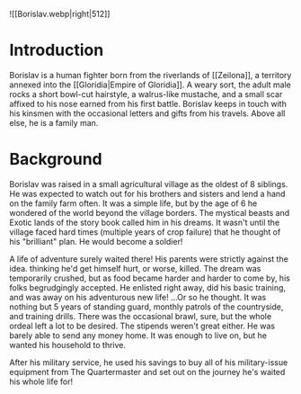![[Borislav.webp|right|512]]


# Introduction
Borislav is a human fighter born from the riverlands of [[Zeilona]], a territory annexed into the [[Gloridia|Empire of Gloridia]]. A weary sort, the adult male rocks a short bowl-cut hairstyle, a walrus-like mustache, and a small scar affixed to his nose earned from his first battle. Borislav keeps in touch with his kinsmen with the occasional letters and gifts from his travels. Above all else, he is a family man.

# Background
Borislav was raised in a small agricultural village as the oldest of 8 siblings. He was expected to watch out for his brothers and sisters and lend a hand on the family farm often. It was a simple life, but by the age of 6 he wondered of the world beyond the village borders. The mystical beasts and Exotic lands of the story book called him in his dreams. It wasn't until the village faced hard times (multiple years of crop failure) that he thought of his "brilliant" plan. He would become a soldier!

A life of adventure surely waited there! His parents were strictly against the idea. thinking he'd get himself hurt, or worse, killed. The dream was temporarily crushed, but as food became harder and harder to come by, his folks begrudgingly accepted. He enlisted right away, did his basic training, and was away on his adventurous new life! ...Or so he thought. It was nothing but 5 years of standing guard, monthly patrols of the countryside, and training drills. There was the occasional brawl, sure, but the whole ordeal left a lot to be desired. The stipends weren't great either. He was barely able to send any money home. It was enough to live on, but he wanted his household to thrive.

After his military service, he used his savings to buy all of his military-issue equipment from The Quartermaster and set out on the journey he's waited his whole life for!